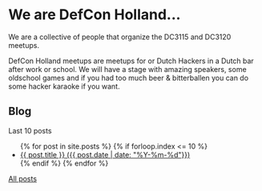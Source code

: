 # We are DefCon Holland...

We are a collective of people that organize the DC3115 and DC3120 meetups.

DefCon Holland meetups are meetups for or Dutch Hackers in a Dutch bar after work or school. We will have a stage with amazing speakers, some oldschool games and if you had too much beer & bitterballen you can do some hacker karaoke if you want.

## Blog

Last 10 posts

<ul>
{% for post in site.posts %}
	{% if forloop.index <= 10 %}
	    <li>
	        <a href="{{ post.url | prepend: site.baseurl }}">{{ post.title }} ({{ post.date | date: "%Y-%m-%d"}})</a>
	    </li>
	{% endif %}
{% endfor %}
</ul>

[All posts](/blog)

